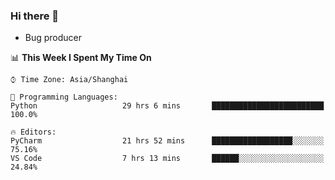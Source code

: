 ### Hi there 👋
* Bug producer
<!--START_SECTION:waka-->
📊 **This Week I Spent My Time On** 

```text
⌚︎ Time Zone: Asia/Shanghai

💬 Programming Languages: 
Python                   29 hrs 6 mins       █████████████████████████   100.0%

🔥 Editors: 
PyCharm                  21 hrs 52 mins      ██████████████████░░░░░░░   75.16% 
VS Code                  7 hrs 13 mins       ██████░░░░░░░░░░░░░░░░░░░   24.84%

```


<!--END_SECTION:waka-->
